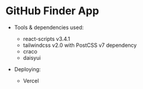 # GitHub Finder App

* Tools & dependencies used:
    * react-scripts v3.4.1
    * tailwindcss v2.0 with PostCSS v7 dependency
    * craco 
    * daisyui 
 
* Deploying: 
   * Vercel 
